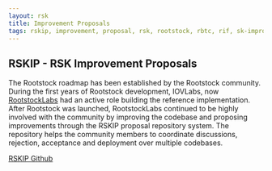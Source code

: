 ```yaml
---
layout: rsk
title: Improvement Proposals
tags: rskip, improvement, proposal, rsk, rootstock, rbtc, rif, sk-improvement-proposal, roadmap, github, rbtc, defi, decentralized
---
```


## RSKIP - RSK Improvement Proposals

The Rootstock roadmap has been established by the Rootstock community. During the first years of Rootstock development, IOVLabs, now [RootstockLabs](https://rootstocklabs.com) had an active role building the reference implementation. After Rootstock was launched, RootstockLabs continued to be highly involved with the community by improving the codebase and proposing improvements through the RSKIP proposal repository system. The repository helps the community members to coordinate discussions, rejection, acceptance and deployment over multiple codebases. 

<a href="https://github.com/rsksmart/rskips" target="_blank" class="green-button">RSKIP Github</a>
